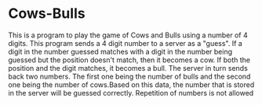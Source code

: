 # Cows-Bulls
This is a program to play the game of Cows and Bulls using a number of 4 digits.
This program sends a 4 digit number to a server as a "guess".
If a digit in the number guessed matches with a digit in the number being guessed but the position doesn't match,
then it becomes a cow.
If both the position and the digit matches, it becomes a bull.
The server in turn sends back two numbers. The first one being the number of bulls and
the second one being the number of cows.Based on this data, the number that is stored in the server will be guessed correctly.
Repetition of numbers is not allowed
